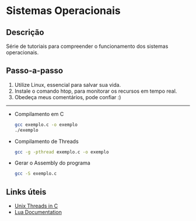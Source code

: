 # Sistemas Operacionais

## Descrição
Série de tutoriais para compreender o funcionamento dos sistemas operacionais.

## Passo-a-passo
1. Utilize Linux, essencial para salvar sua vida.
2. Instale o comando htop, para monitorar os recursos em tempo real.
3. Obedeça meus comentários, pode confiar :)

---
* Compilamento em C
	```bash
	gcc exemplo.c -o exemplo
	./exemplo
	```

* Compilamento de Threads
	```bash
	gcc -g -pthread exemplo.c -o exemplo
	```

* Gerar o Assembly do programa
	```bash
	gcc -S exemplo.c
	```

## Links úteis
- [Unix Threads in C](https://www.youtube.com/watch?v=d9s_d28yJq0&list=PLfqABt5AS4FmuQf70psXrsMLEDQXNkLq2)
- [Lua Documentation](https://www.lua.org/manual/5.4/)

